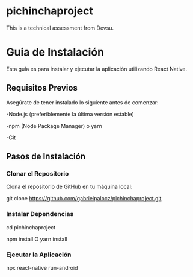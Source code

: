 # pichinchaproject

This is a technical assessment from Devsu.

# Guia de Instalación

Esta guía es para instalar y ejecutar la aplicación utilizando React Native.

## Requisitos Previos

Asegúrate de tener instalado lo siguiente antes de comenzar:

-Node.js (preferiblemente la última versión estable)

-npm (Node Package Manager) o yarn

-Git

## Pasos de Instalación

### Clonar el Repositorio

Clona el repositorio de GitHub en tu máquina local:

git clone https://github.com/gabrielpalocz/pichinchaproject.git

### Instalar Dependencias

cd pichinchaproject

npm install O yarn install

### Ejecutar la Aplicación

npx react-native run-android
